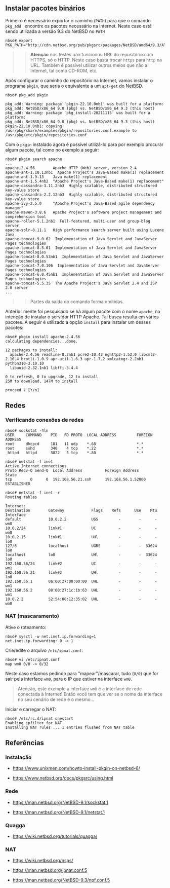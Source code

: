 
## Instalar pacotes binários

Primeiro é necessário exportar o caminho (``PATH``) para que o comando ``pkg_add `` encontre os pacotes necessário na Internet. Neste caso está sendo utilizada a versão 9.3 do NetBSD no ``PATH``

```console
nbsd# export PKG_PATH="http://cdn.netbsd.org/pub/pkgsrc/packages/NetBSD/amd64/9.3/All/"
```

>> **Atenção** nos testes não funcionou URL do repositório com HTTPS, só o HTTP. Neste caso basta trocar ``https`` para ``http`` na URL. Também é possível utilizar outros meios que não a Internet, tal como CD-ROM, etc.

Após configurar o caminho do repositório na Internet, vamos instalar o programa ``pkgin``, que seria o equivalente a um ``apt-get`` do NetBSD.

```console
nbsd# pkg_add pkgin

pkg_add: Warning: package `pkgin-22.10.0nb1' was built for a platform:
pkg_add: NetBSD/x86_64 9.0 (pkg) vs. NetBSD/x86_64 9.3 (this host)
pkg_add: Warning: package `pkg_install-20211115' was built for a platform:
pkg_add: NetBSD/x86_64 9.0 (pkg) vs. NetBSD/x86_64 9.3 (this host)
pkgin-22.10.0nb1: copying /usr/pkg/share/examples/pkgin/repositories.conf.example to /usr/pkg/etc/pkgin/repositories.conf
```

Com o ``pkgin`` instalado agora é possível utilizá-lo para por exemplo procurar algum pacote, tal como no exemplo a seguir:

```console
nbsd# pkgin search apache
...
apache-2.4.56        Apache HTTP (Web) server, version 2.4
apache-ant-1.10.13nb1  Apache Project's Java-Based make(1) replacement
apache-ant-1.9.13    Java make(1) replacement
apache-ant-1.5.4nb2  "Apache Project's Java-Based make(1) replacement"
apache-cassandra-3.11.2nb3  Highly scalable, distributed structured key-value store
apache-cassandra-2.2.12nb3  Highly scalable, distributed structured key-value store
apache-ivy-2.5.0     "Apache Project's Java-Based agile dependency manager"
apache-maven-3.8.6   Apache Project's software project management and comprehension tool
apache-roller-5.1.2nb1  Full-featured, multi-user and group-blog server
apache-solr-8.11.1   High performance search server built using Lucene Java
apache-tomcat-9.0.62  Implementation of Java Servlet and JavaServer Pages technologies
apache-tomcat-8.5.61  Implementation of Java Servlet and JavaServer Pages technologies
apache-tomcat-8.0.53nb1  Implementation of Java Servlet and JavaServer Pages technologies
apache-tomcat-7.0.106  Implementation of Java Servlet and JavaServer Pages technologies
apache-tomcat-6.0.45nb1  Implementation of Java Servlet and JavaServer Pages technologies
apache-tomcat-5.5.35  The Apache Project's Java Servlet 2.4 and JSP 2.0 server
...
```
>> Partes da saída do comando forma omitidas.

Anterior mente foi pesquisado se há algum pacote com o nome ``apache``, na intenção de instalar o servidor HTTP Apache. Tal busca resulta em vários pacotes. A seguir é utilizado a opção ``install`` para instalar um desses pacotes:

```console
nbsd# pkgin install apache-2.4.56
calculating dependencies...done.

12 packages to install:
  apache-2.4.56 readline-8.2nb1 pcre2-10.42 nghttp2-1.52.0 libxml2-2.10.4 brotli-1.0.9 apr-util-1.6.3 apr-1.7.2 xmlcatmgr-2.2nb1 python310-3.10.10
  libuuid-2.32.1nb1 libffi-3.4.4

0 to refresh, 0 to upgrade, 12 to install
25M to download, 147M to install

proceed ? [Y/n]
```

## Redes

### Verificando conexões de redes

```console
nbsd# sockstat -4ln
USER     COMMAND    PID   FD PROTO  LOCAL ADDRESS         FOREIGN ADDRESS
root     dhcpcd     181   11 udp    *.68                  *.*
root     sshd       340    4 tcp    *.22                  *.*
_httpd   httpd      3822   5 tcp    *.80                  *.*
```

```console
nbsd# netstat -f inet
Active Internet connections
Proto Recv-Q Send-Q  Local Address          Foreign Address        State
tcp        0      0  192.168.56.21.ssh      192.168.56.1.52060     ESTABLISHED
```

```console
nbsd# netstat -f inet -r
Routing tables

Internet:
Destination        Gateway            Flags    Refs      Use    Mtu Interface
default            10.0.2.2           UGS         -        -      -  wm0
10.0.2/24          link#1             UC          -        -      -  wm0
10.0.2.15          link#1             UHl         -        -      -  lo0
127/8              localhost          UGRS        -        -  33624  lo0
localhost          lo0                UHl         -        -  33624  lo0
192.168.56/24      link#2             UC          -        -      -  wm1
192.168.56.21      link#2             UHl         -        -      -  lo0
192.168.56.1       0a:00:27:00:00:00  UHL         -        -      -  wm1
192.168.56.2       08:00:27:1c:1b:63  UHL         -        -      -  wm1
10.0.2.2           52:54:00:12:35:02  UHL         -        -      -  wm0
```

### NAT (mascaramento)

Ative o roteamento:

```console
nbsd# sysctl -w net.inet.ip.forwarding=1
net.inet.ip.forwarding: 0 -> 1
```

Crie/edite o arquivo ``/etc/ipnat.conf``:

```console
nbsd# vi /etc/ipnat.conf
map wm0 0/0 -> 0/32
```
Neste caso estamos pedindo para "mapear"/mascarar, tudo (``0/0``) que for sair pela interface ``wm0``, para o IP que estiver na interface ``wm0``.

> Atenção, este exemplo a interface ``wm0`` é a interface de rede conectada à Internet! Então você tem que ver se o nome da interface no seu cenário de rede é o mesmo...

Iniciar e carregar o NAT:

```console
nbsd# /etc/rc.d/ipnat onestart
Enabling ipfilter for NAT.
Installing NAT rules ... 1 entries flushed from NAT table
```

## Referências

### Instalação

* <https://www.unixmen.com/howto-install-pkgin-on-netbsd-6/>

* <https://www.netbsd.org/docs/pkgsrc/using.html>

### Rede

* <https://man.netbsd.org/NetBSD-9.1/sockstat.1>

* <https://man.netbsd.org/NetBSD-9.1/netstat.1>

### Quagga

* <https://wiki.netbsd.org/tutorials/quagga/>

### NAT

* <https://wiki.netbsd.org/nsps/>

* <https://man.netbsd.org/ipnat.conf.5>

* <https://man.netbsd.org/NetBSD-9.3/npf.conf.5>
